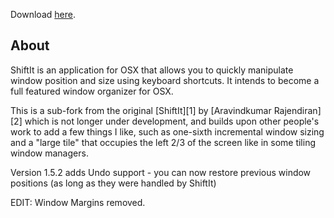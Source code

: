 Download [here](https://download.github.com/nunolourenco-ShiftIt-version-1.5-46-ge390bad.zip).

About
--------

ShiftIt is an application for OSX that allows you to quickly manipulate window position and size using keyboard shortcuts. It intends to become a full featured window organizer for OSX.

This is a sub-fork from the original [ShiftIt][1] by [Aravindkumar Rajendiran][2] which is not longer under development, and builds upon other people's work to add a few things I like, such as one-sixth incremental window sizing and a "large tile" that occupies the left 2/3 of the screen like in some tiling window managers.

Version 1.5.2 adds Undo support - you can now restore previous window positions (as long as they were handled by ShiftIt)


EDIT: Window Margins removed.